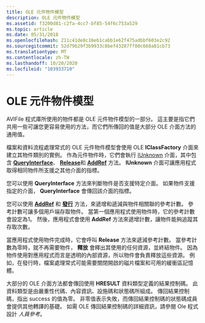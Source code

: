 ```yaml
---
title: OLE 元件物件模型
description: OLE 元件物件模型
ms.assetid: f3200d81-c2fa-4cc7-bf85-54f6c753a529
ms.topic: article
ms.date: 05/31/2018
ms.openlocfilehash: 211c41de8c16eb1cabb1e62f475adbbf603e2c92
ms.sourcegitcommit: 52d79b29f3b9933c8bef43207ff80c668a81cb73
ms.translationtype: MT
ms.contentlocale: zh-TW
ms.lasthandoff: 10/20/2020
ms.locfileid: "103933710"
---
```

# <a name="the-ole-component-object-model"></a>OLE 元件物件模型

AVIFile 程式庫所使用的物件都是 OLE 元件物件模型的一部分。 這主要是指它們共用一些可讓您更容易使用的方法，而它們所傳回的值是大部分 OLE 介面方法的通用值。

檔案和資料流程處理常式的 OLE 元件物件模型會使用 OLE **IClassFactory** 介面來建立其物件類別的實例。 作為元件物件時，它們會執行 [IUnknown](/windows/win32/api/unknwn/nn-unknwn-iunknown) 介面，其中包含 [**QueryInterface**](/windows/win32/api/unknwn/nf-unknwn-iunknown-queryinterface(refiid_void))、 [**Release**](/windows/win32/api/unknwn/nf-unknwn-iunknown-release)和 [**AddRef**](/windows/win32/api/unknwn/nf-unknwn-iunknown-addref) 方法。 **IUnknown** 介面可讓應用程式取得相同物件所支援之其他介面的指標。

您可以使用 **QueryInterface** 方法來判斷物件是否支援特定介面。 如果物件支援指定的介面， **QueryInterface** 會傳回該介面的指標。

您可以使用 [**AddRef**](/previous-versions//dd757100(v=vs.85)) 和 [**發行**](/previous-versions//dd757102(v=vs.85)) 方法，來遞增和遞減與物件相關聯的參考計數。 參考計數可讓多個用戶端存取物件。 當第一個應用程式使用物件時，它的參考計數會設定為1。 然後，應用程式會使用 **AddRef** 方法來遞增計數，讓物件能夠追蹤其存取次數。

當應用程式使用物件完成時，它會呼叫 **Release** 方法來遞減參考計數。 當參考計數為零時，就不再需要物件， **釋放** 會釋出其使用的任何資源，並終結物件。 因為物件使用對應用程式而言是透明的內部資源，所以物件會負責釋放這些資源。 例如，在發行時，檔案處理常式可能需要關閉開啟的磁片檔案和可用的緩衝區記憶體。

大部分的 OLE 介面方法都會傳回使用 **HRESULT** 資料類型定義的結果控制碼。 此資料類型是由嚴重性代碼、內容資訊、設施碼和狀態碼所組成。 傳回結果控制碼，指出 success 的值為零。 非零值表示失敗，而傳回結果控制碼的狀態碼成員會提供其他轉譯的基礎。 如需 OLE 傳回結果控制碼的詳細資訊，請參閱 Ole 程式設計 *人員參考*。

 

 